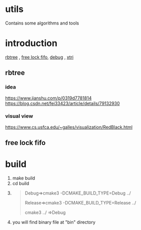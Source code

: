 # utils
Contains some algorithms and tools
# introduction
 [rbtree](#rbtree) , [free lock fifo](), [debug]() , [xtri]()
## rbtree
### idea
https://www.jianshu.com/p/0319d7781814
https://blog.csdn.net/fei33423/article/details/79132930
### visual view
https://www.cs.usfca.edu/~galles/visualization/RedBlack.html
## free lock fifo


# build
1. make build
2. cd build
3. >Debug=>cmake3 -DCMAKE_BUILD_TYPE=Debug ../
   >
   >Release=>cmake3 -DCMAKE_BUILD_TYPE=Release ../
   >
   >cmake3 ../    =>Debug
4.  you will find binary file at "bin" directory   
